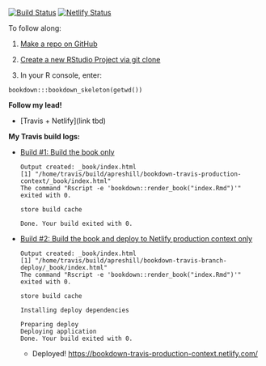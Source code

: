 [![Build Status](https://travis-ci.com/apreshill/bookdown-travis-production-context.svg?branch=master)](https://travis-ci.com/apreshill/bookdown-travis-production-context) [![Netlify Status](https://api.netlify.com/api/v1/badges/216f9e98-82ae-4699-87b6-5635a7f7f943/deploy-status)](https://app.netlify.com/sites/bookdown-travis-production-context/deploys)

To follow along:

1. [Make a repo on GitHub](https://happygitwithr.com/new-github-first.html#make-a-repo-on-github-2)

1. [Create a new RStudio Project via git clone](https://happygitwithr.com/new-github-first.html#new-rstudio-project-via-git-clone)

1. In your R console, enter:

```
bookdown:::bookdown_skeleton(getwd())
```

**Follow my lead!**

+ [Travis + Netlify](link tbd)

**My Travis build logs:**

+ [Build #1: Build the book only](https://travis-ci.com/apreshill/bookdown-travis-production-context/builds/98674044)

  ```
  Output created: _book/index.html
  [1] "/home/travis/build/apreshill/bookdown-travis-production-context/_book/index.html"
  The command "Rscript -e 'bookdown::render_book("index.Rmd")'" exited with 0.
  
  store build cache
  
  Done. Your build exited with 0.
  ```

+ [Build #2: Build the book and deploy to Netlify production context only](https://travis-ci.com/apreshill/bookdown-travis-production-context/builds/98676936)

  ```
  Output created: _book/index.html
  [1] "/home/travis/build/apreshill/bookdown-travis-branch-deploy/_book/index.html"
  The command "Rscript -e 'bookdown::render_book("index.Rmd")'" exited with 0.
  
  store build cache
  
  Installing deploy dependencies
  
  Preparing deploy
  Deploying application
  Done. Your build exited with 0.
  ```
  
  + Deployed! https://bookdown-travis-production-context.netlify.com/
